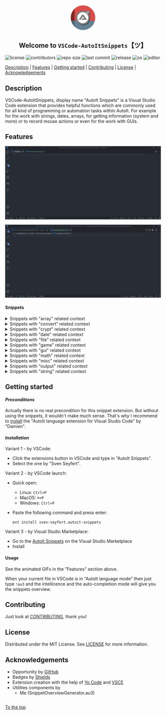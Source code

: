 #####

<p align="center">
    <img src="images/icon.png" width="80" />
    <h2 align="center">Welcome to <code>VSCode-AutoItSnippets</code>【ツ】</h2>
</p>

![license](https://img.shields.io/badge/license-MIT-ff69b4.svg?style=flat-square&logo=spdx)
![contributors](https://img.shields.io/github/contributors/Sven-Seyfert/VSCode-AutoItSnippets.svg?style=flat-square&logo=github)
![repo size](https://img.shields.io/github/repo-size/Sven-Seyfert/VSCode-AutoItSnippets.svg?style=flat-square&logo=github)
![last commit](https://img.shields.io/github/last-commit/Sven-Seyfert/VSCode-AutoItSnippets.svg?style=flat-square&logo=github)
![release](https://img.shields.io/github/release/Sven-Seyfert/VSCode-AutoItSnippets.svg?style=flat-square&logo=github)
![os](https://img.shields.io/badge/os-windows-yellow.svg?style=flat-square&logo=windows)
![editor](https://img.shields.io/badge/editor-VSCode-blueviolet.svg?style=flat-square&logo=visual-studio-code)

[Description](#description) | [Features](#features) | [Getting started](#getting-started) | [Contributing](#contributing) | [License](#license) | [Acknowledgements](#acknowledgements)

## Description

VSCode-AutoItSnippets, display name "AutoIt Snippets" is a Visual Studio Code extension that provides helpful functions which are commonly used for all kind of programming or automation tasks within AutoIt. For example for the work with strings, dates, arrays, for getting information (system and more) or to record mouse actions or even for the work with GUIs.

## Features

![usage](screenshots/usageExample1.gif)

![usage](screenshots/usageExample2.gif)

#### Snippets

<details>
<summary>Snippets with "array" related context</summary>
<p>

| Prefix | Snippet | Description |
| :--- | :--- | :--- |
| !au3_arrayCreate | ArrayCreate | Create and initialize a 1D array as example. |
| !au3_arrayCreate2D | ArrayCreate2D | Create and initialize a 2D array as example. |
| !au3_arrayDisplay | ArrayDisplay | Default _ArrayDisplay with the array name as title. |
| !au3_arrayItemsToString | ArrayItemsToString | Combines all array items to a string. Similar to _ArrayToString function, but simpler. |
| !au3_fileContentToArray | FileContentToArray | File content or multiline string to array. |
| !au3_filterEmptyLinesFromArray | FilterEmptyLinesFromArray | Remove empty strings from array. |
| !au3_getCount | GetCount | Get array index count. |
| !au3_sortColumnSequenceOf2dArray | SortColumnSequenceOf2dArray | Sort column sequence alphabetically of a multidimensional array. |
| !au3_transformToZeroBasedArray | TransformToZeroBasedArray | Transform an array which starts on index one to a zero based array. |

<p>
</details>

<details>
<summary>Snippets with "convert" related context</summary>
<p>

| Prefix | Snippet | Description |
| :--- | :--- | :--- |
| !au3_base64ToBinary | Base64ToBinary | Convert a Base64 string to a binary string (vString). |
| !au3_binaryToBase64 | BinaryToBase64 | Reads a binary file and convert to Base64 string. |
| !au3_convertBinToInt | ConvertBinToInt | Convert binary to integer. |
| !au3_convertHexToInt | ConvertHexToInt | Convert hex to integer. |
| !au3_convertIntToBin | ConvertIntToBin | Convert integer to binary. |
| !au3_convertIntToHex | ConvertIntToHex | Convert integer to hex. |
| !au3_convertIntToOct | ConvertIntToOct | Convert integer to octal number. |
| !au3_hexColorInvert | HexColorInvert | Invert the given hex color. |

<p>
</details>

<details>
<summary>Snippets with "crypt" related context</summary>
<p>

| Prefix | Snippet | Description |
| :--- | :--- | :--- |
| !au3_decryptFromUtf16LittleEndian | DecryptFromUtf16LittleEndian | Decrypt from UTF16 Little Endian (UTF-16LE). |
| !au3_decryptString | DecryptString | Decrypt a encrypted string by your default crypt key to be human readable. |
| !au3_encryptString | EncryptString | Encrypt string by your default crypt key to encrypted unreadable string. |
| !au3_encryptToUtf16LittleEndian | EncryptToUtf16LittleEndian | Encrypt to UTF16 Little Endian (UTF-16LE). |

<p>
</details>

<details>
<summary>Snippets with "date" related context</summary>
<p>

| Prefix | Snippet | Description |
| :--- | :--- | :--- |
| !au3_calendarWeekToDays | CalendarWeekToDays | Get an array of days from the given calendar week. |
| !au3_getDateDiffByBoundary | GetDateDiffByBoundary | Get date diff by boundary (e. g. 90 days from the current day). |
| !au3_getDateTime | GetDateTime | Get current date and time as a timestamp. |
| !au3_getHHMMSSOfSeconds | GetHHMMSSOfSeconds | Get hours, minutes and seconds of given seconds (reverse of _getSecondsOfHHMMSS). |
| !au3_getSecondsOfHHMMSS | GetSecondsOfHHMMSS | Get seconds of given hours, minutes and seconds (reverse of _getHHMMSSOfSeconds). |
| !au3_getTimerDiffInSecOrMin | GetTimerDiffInSecOrMin | Get timer diff in seconds or minutes. |

<p>
</details>

<details>
<summary>Snippets with "file" related context</summary>
<p>

| Prefix | Snippet | Description |
| :--- | :--- | :--- |
| !au3_addBackslashToPathEnd | AddBackslashToPathEnd | Ensure trailing backslash for a path. |
| !au3_appendToFile | AppendToFile | Append text to file. |
| !au3_createFileWithSpecificSize | CreateFileWithSpecificSize | Create a dummy file with a specific file size. |
| !au3_existsNotAllowedCharacters | ExistsNotAllowedCharacters | Check string for not allowed characters regarding a file renaming action. |
| !au3_fileExistsBranch | FileExistsBranch | Check condition for file or directory exists. |
| !au3_getFileContent | GetFileContent | Get file content to string. |
| !au3_getFileProperties | GetFileProperties | Get all possible file properties to array. |
| !au3_getFilePropertyValue | GetFilePropertyValue | Get specific file property value. |
| !au3_getFileShare | GetFileShare | Get a list of FileShares as array. |
| !au3_getJustFileExtension | GetJustFileExtension | Get just the file extension of a file name or file path. |
| !au3_getJustFileName | GetJustFileName | Get just the file name of a file path (including the file extension). |
| !au3_getJustPathOfFile | GetJustPathOfFile | Get just the path of a file. |
| !au3_isFileInUse | IsFileInUse | Check is file in use by another process. |
| !au3_relativeToAbsolutePath | RelativeToAbsolutePath | Resolve relative path to absolute path. |
| !au3_saveBinaryToFile | SaveBinaryToFile | Create a binary file out of a binary string (vString). See _base64ToBinary function. |
| !au3_setMaxDirectories | SetMaxDirectories | Remove directories until the maximum count of directories is reached (e. g. for log directories with a timestamp as name). |
| !au3_setMaxFiles | SetMaxFiles | Remove files until the maximum count of files is reached (e. g. for log files with a timestamp as name). |
| !au3_sortFileByAscOrDesc | SortFileByAscOrDesc | Sort file content ascending or descending. |
| !au3_writeFile | WriteFile | Create or overwrite a file with the given content. |

<p>
</details>

<details>
<summary>Snippets with "game" related context</summary>
<p>

| Prefix | Snippet | Description |
| :--- | :--- | :--- |
| !au3_getDistanceByPythagoras | GetDistanceByPythagoras | Get the distance from one point to an other point by Pythagoras. |
| !au3_isKeyPressed | IsKeyPressed | Indicates that a key of the keyboard is pressed. Returns the boolean. |
| !au3_isKeyReleased | IsKeyReleased | Indicates that a key of the keyboard was released after it was pressed. Returns the boolean. |
| !au3_isPointPositionBetween | IsPointPositionBetween | Detects whether the position of a point is between two other positions. |

<p>
</details>

<details>
<summary>Snippets with "gui" related context</summary>
<p>

| Prefix | Snippet | Description |
| :--- | :--- | :--- |
| !au3_guiFadeIn | GuiFadeIn | Fade GUI window in. |
| !au3_guiFadeOut | GuiFadeOut | Fade GUI window out. |
| !au3_getLabelSize | GetLabelSize | Get the label size (with or height in pixel). |
| !au3_getWindowHandle | GetWindowHandle | Get window handle by title. |
| !au3_guiAllowedInputs | GuiAllowedInputs | Control GUI input data by allowed input values (keystrokes). |
| !au3_guiInputFilterWMCommand | GuiInputFilterWMCommand | Watch and filter specific GUI input controls by specific RegEx pattern. |
| !au3_guiSetWinToCenter | GuiSetWinToCenter | Set window to center on screen. |
| !au3_guiWindowShakeAsHint | GuiWindowShakeAsHint | Let the window shake a bit as a popup hint. |
| !au3_isFocusOnGui | IsFocusOnGui | Is given GUI in focus (window exists, window is visible, window is enabled and window is active). |
| !au3_isMouseOnGui | IsMouseOnGui | Is mouse over the GUI. |
| !au3_setVisualStateOfStartBar | SetVisualStateOfStartBar | Toggle visual state of the windows start bar. |
| !au3_showToolTipInfo | ShowToolTipInfo | Show tool tip text with padding. |
| !au3_startBarToggle | StartBarToggle | Show or hide windows start bar. |

<p>
</details>

<details>
<summary>Snippets with "math" related context</summary>
<p>

| Prefix | Snippet | Description |
| :--- | :--- | :--- |
| !au3_get_GreatestCommonDivisor_LeastCommonMultiple | Get_GreatestCommonDivisor_LeastCommonMultiple | Get 'greatest common divisor' and 'least common multiple' of to numbers. |
| !au3_isNumberOdd | IsNumberOdd | Is number odd or even. |
| !au3_kilometresToMiles | KilometresToMiles | Calculates the miles of given kilometers. |
| !au3_milesToKilometres | MilesToKilometres | Calculates the kilometers of given miles. |

<p>
</details>

<details>
<summary>Snippets with "misc" related context</summary>
<p>

| Prefix | Snippet | Description |
| :--- | :--- | :--- |
| !au3_deleteCurrentScriptAfterRun | DeleteCurrentScriptAfterRun | Delete current script after execution (after run). |
| !au3_drawRecordedMouseMovesFromFile | DrawRecordedMouseMovesFromFile | Draw recorded mouse moves (like a curve) from data of a file (see function _recordMouseMovesToConsole). |
| !au3_extractZipVia7z | ExtractZipVia7z | Extract zip archive by 7z call. |
| !au3_getMacOrIpAddress | GetMacOrIpAddress | Get MAC address or if not found the IP address. |
| !au3_getMonitorResolution | GetMonitorResolution | Get monitor resolution data as array. |
| !au3_getProcessPathByPID | GetProcessPathByPID | Get process path by process id (PID). |
| !au3_msgBoxWithoutStop | MsgBoxWithoutStop | Show a message box without stop/pause the program execution. |
| !au3_pressKeyOrSendStringSeveralTimes | PressKeyOrSendStringSeveralTimes | Press key (keystroke) or send a string several times. |
| !au3_recordMouseMovesToConsole | RecordMouseMovesToConsole | Record mouse move as 'MouseMove( ... )' string to console. Which is a preparation step for function _drawRecordedMouseMovesFromFile. |
| !au3_setDisplayResolution | SetDisplayResolution | Set display resolution to specific display width and height. |
| !au3_talkOverPcVoice | TalkOverPcVoice | Let the computer read out your text by the use of the SAPI API. |
| !au3_toggleDesktopIcons | ToggleDesktopIcons | Toggles the visibility of the desktop icons. |

<p>
</details>

<details>
<summary>Snippets with "output" related context</summary>
<p>

| Prefix | Snippet | Description |
| :--- | :--- | :--- |
| !au3_consoleWriteUnicodeChars | ConsoleWriteUnicodeChars | Write Unicode characters to the console. |
| !au3_getAutoItEnvironmentInfos | GetAutoItEnvironmentInfos | Get AutoIt environment information. |
| !au3_getComputerInfos | GetComputerInfos | Get computer information. |
| !au3_print | Print | Extends the default ConsoleWrite function by a default line break and optionally by start- and trailing pipe sign for better notice of whitespaces. |

<p>
</details>

<details>
<summary>Snippets with "string" related context</summary>
<p>

| Prefix | Snippet | Description |
| :--- | :--- | :--- |
| !au3_createRandomText | CreateRandomText | Create a random text (string based on different modi). |
| !au3_getGuid | GetGuid | Get a valid GUID. |
| !au3_getGuidSegment | GetGuidSegment | Get GUID segment which is used in function _getGuid. |
| !au3_getUniqueMachineGuidString | GetUniqueMachineGuidString | Get unique machine guid as string. |
| !au3_normalizeStringLength | NormalizeStringLength | Normalize string length for a good looking table like output result. |
| !au3_splitStringByCountToArray | SplitStringByCountToArray | Split a long string by defined count to an array. |

<p>
</details>

## Getting started

#### *Preconditions*

Actually there is no real precondition for this snippet extension.
But without using the snippets, it wouldn't make much sense.
That's why I recommend to [install](https://marketplace.visualstudio.com/items?itemName=Damien.autoit) the "AutoIt language extension for Visual Studio Code" by "Damien".

#### *Installation*

Variant 1 - by VSCode:

- Click the extensions button in VSCode and type in "AutoIt Snippets".
- Select the one by "Sven Seyfert".

Variant 2 - by VSCode launch:

- Quick open:
  - Linux: `Ctrl+P`
  - MacOS: `⌘+P`
  - Windows: `Ctrl+P`
- Paste the following command and press enter:

  ```
  ext install sven-seyfert.autoit-snippets
  ```

Variant 3 - by Visual Studio Marketplace:

- Go to the [AutoIt Snippets](https://marketplace.visualstudio.com/items?itemName=sven-seyfert.autoit-snippets) on the Visual Studio Marketplace
- Install

#### Usage

See the animated GIFs in the "Features" section above.

When your current file in VSCode is in "AutoIt language mode" then just type `!au3` and the intellicence and the auto-completion mode will give you the snippets overview.

## Contributing

Just look at [CONTRIBUTING](https://github.com/Sven-Seyfert/VSCode-AutoItSnippets/blob/main/docs/CONTRIBUTING.md), thank you!

## License

Distributed under the MIT License. See [LICENSE](https://github.com/Sven-Seyfert/VSCode-AutoItSnippets/blob/main/LICENSE.md) for more information.

## Acknowledgements

- Opportunity by [GitHub](https://github.com)
- Badges by [Shields](https://shields.io)
- Extension creation with the help of [Yo Code](https://github.com/Microsoft/vscode-generator-code) and [VSCE](https://github.com/microsoft/vscode-vsce)
- Utilities components by
  - Me (SnippetOverviewGenerator.au3)

##

[To the top](#)
